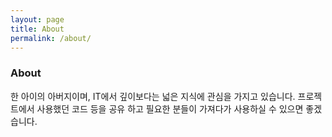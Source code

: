 ```yaml
---
layout: page
title: About
permalink: /about/
---
```


<!-- <img src="{{ site.baseurl }}/assets/profile-placeholder.gif" title="Profile Picture" class="profile"> -->

### About

한 아이의 아버지이며, IT에서 깊이보다는 넓은 지식에
관심을 가지고 있습니다.
프로젝트에서 사용했던 코드 등을 공유 하고 필요한 분들이 가져다가 사용하실 수 있으면 좋겠습니다.

